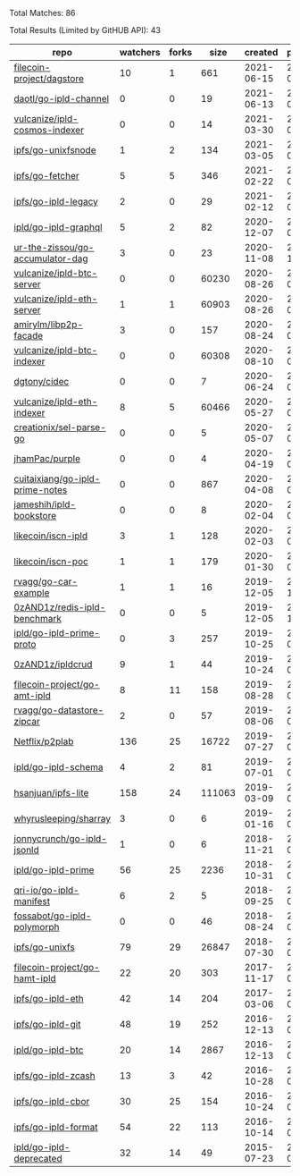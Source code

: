 Total Matches: 86

Total Results (Limited by GitHUB API): 43

| repo | watchers | forks | size | created | pushed |
| ---- | -------- | ----- | ---- | ------- | ------ |
| [filecoin-project/dagstore](https://github.com/filecoin-project/dagstore)| 10 | 1 | 661| 2021-06-15 | 2021-07-26 |
| [daotl/go-ipld-channel](https://github.com/daotl/go-ipld-channel)| 0 | 0 | 19| 2021-06-13 | 2021-06-14 |
| [vulcanize/ipld-cosmos-indexer](https://github.com/vulcanize/ipld-cosmos-indexer)| 0 | 0 | 14| 2021-03-30 | 2021-03-30 |
| [ipfs/go-unixfsnode](https://github.com/ipfs/go-unixfsnode)| 1 | 2 | 134| 2021-03-05 | 2021-06-23 |
| [ipfs/go-fetcher](https://github.com/ipfs/go-fetcher)| 5 | 5 | 346| 2021-02-22 | 2021-07-21 |
| [ipfs/go-ipld-legacy](https://github.com/ipfs/go-ipld-legacy)| 2 | 0 | 29| 2021-02-12 | 2021-06-01 |
| [ipld/go-ipld-graphql](https://github.com/ipld/go-ipld-graphql)| 5 | 2 | 82| 2020-12-07 | 2021-06-13 |
| [ur-the-zissou/go-accumulator-dag](https://github.com/ur-the-zissou/go-accumulator-dag)| 3 | 0 | 23| 2020-11-08 | 2020-11-08 |
| [vulcanize/ipld-btc-server](https://github.com/vulcanize/ipld-btc-server)| 0 | 0 | 60230| 2020-08-26 | 2020-09-02 |
| [vulcanize/ipld-eth-server](https://github.com/vulcanize/ipld-eth-server)| 1 | 1 | 60903| 2020-08-26 | 2021-07-26 |
| [amirylm/libp2p-facade](https://github.com/amirylm/libp2p-facade)| 3 | 0 | 157| 2020-08-24 | 2021-05-22 |
| [vulcanize/ipld-btc-indexer](https://github.com/vulcanize/ipld-btc-indexer)| 0 | 0 | 60308| 2020-08-10 | 2020-09-10 |
| [dgtony/cidec](https://github.com/dgtony/cidec)| 0 | 0 | 7| 2020-06-24 | 2020-06-24 |
| [vulcanize/ipld-eth-indexer](https://github.com/vulcanize/ipld-eth-indexer)| 8 | 5 | 60466| 2020-05-27 | 2021-05-11 |
| [creationix/sel-parse-go](https://github.com/creationix/sel-parse-go)| 0 | 0 | 5| 2020-05-07 | 2020-05-17 |
| [jhamPac/purple](https://github.com/jhamPac/purple)| 0 | 0 | 4| 2020-04-19 | 2020-04-20 |
| [cuitaixiang/go-ipld-prime-notes](https://github.com/cuitaixiang/go-ipld-prime-notes)| 0 | 0 | 867| 2020-04-08 | 2020-04-14 |
| [jameshih/ipld-bookstore](https://github.com/jameshih/ipld-bookstore)| 0 | 0 | 8| 2020-02-04 | 2020-02-05 |
| [likecoin/iscn-ipld](https://github.com/likecoin/iscn-ipld)| 3 | 1 | 128| 2020-02-03 | 2020-05-17 |
| [likecoin/iscn-poc](https://github.com/likecoin/iscn-poc)| 1 | 1 | 179| 2020-01-30 | 2020-05-16 |
| [rvagg/go-car-example](https://github.com/rvagg/go-car-example)| 1 | 1 | 16| 2019-12-05 | 2019-12-06 |
| [0zAND1z/redis-ipld-benchmark](https://github.com/0zAND1z/redis-ipld-benchmark)| 0 | 0 | 5| 2019-12-05 | 2019-12-08 |
| [ipld/go-ipld-prime-proto](https://github.com/ipld/go-ipld-prime-proto)| 0 | 3 | 257| 2019-10-25 | 2021-06-01 |
| [0zAND1z/ipldcrud](https://github.com/0zAND1z/ipldcrud)| 9 | 1 | 44| 2019-10-24 | 2020-06-13 |
| [filecoin-project/go-amt-ipld](https://github.com/filecoin-project/go-amt-ipld)| 8 | 11 | 158| 2019-08-28 | 2021-06-22 |
| [rvagg/go-datastore-zipcar](https://github.com/rvagg/go-datastore-zipcar)| 2 | 0 | 57| 2019-08-06 | 2019-08-13 |
| [Netflix/p2plab](https://github.com/Netflix/p2plab)| 136 | 25 | 16722| 2019-07-27 | 2020-06-02 |
| [ipld/go-ipld-schema](https://github.com/ipld/go-ipld-schema)| 4 | 2 | 81| 2019-07-01 | 2021-07-21 |
| [hsanjuan/ipfs-lite](https://github.com/hsanjuan/ipfs-lite)| 158 | 24 | 111063| 2019-03-09 | 2021-07-26 |
| [whyrusleeping/sharray](https://github.com/whyrusleeping/sharray)| 3 | 0 | 6| 2019-01-16 | 2019-07-18 |
| [jonnycrunch/go-ipld-jsonld](https://github.com/jonnycrunch/go-ipld-jsonld)| 1 | 0 | 6| 2018-11-21 | 2018-07-13 |
| [ipld/go-ipld-prime](https://github.com/ipld/go-ipld-prime)| 56 | 25 | 2236| 2018-10-31 | 2021-07-26 |
| [qri-io/go-ipld-manifest](https://github.com/qri-io/go-ipld-manifest)| 6 | 2 | 5| 2018-09-25 | 2018-09-25 |
| [fossabot/go-ipld-polymorph](https://github.com/fossabot/go-ipld-polymorph)| 0 | 0 | 46| 2018-08-24 | 2018-08-24 |
| [ipfs/go-unixfs](https://github.com/ipfs/go-unixfs)| 79 | 29 | 26847| 2018-07-30 | 2021-06-29 |
| [filecoin-project/go-hamt-ipld](https://github.com/filecoin-project/go-hamt-ipld)| 22 | 20 | 303| 2017-11-17 | 2021-07-13 |
| [ipfs/go-ipld-eth](https://github.com/ipfs/go-ipld-eth)| 42 | 14 | 204| 2017-03-06 | 2020-05-04 |
| [ipfs/go-ipld-git](https://github.com/ipfs/go-ipld-git)| 48 | 19 | 252| 2016-12-13 | 2021-07-26 |
| [ipld/go-ipld-btc](https://github.com/ipld/go-ipld-btc)| 20 | 14 | 2867| 2016-12-13 | 2021-06-01 |
| [ipfs/go-ipld-zcash](https://github.com/ipfs/go-ipld-zcash)| 13 | 3 | 42| 2016-10-28 | 2020-05-04 |
| [ipfs/go-ipld-cbor](https://github.com/ipfs/go-ipld-cbor)| 30 | 25 | 154| 2016-10-24 | 2021-07-16 |
| [ipfs/go-ipld-format](https://github.com/ipfs/go-ipld-format)| 54 | 22 | 113| 2016-10-14 | 2021-06-01 |
| [ipld/go-ipld-deprecated](https://github.com/ipld/go-ipld-deprecated)| 32 | 14 | 49| 2015-07-23 | 2018-08-08 |
